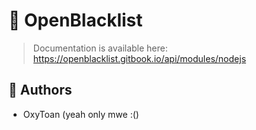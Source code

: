 # 🚀 OpenBlacklist
> Documentation is available here: https://openblacklist.gitbook.io/api/modules/nodejs

## 🛌 Authors
- OxyToan (yeah only mwe :()
